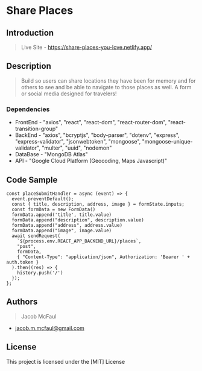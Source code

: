 # Share Places

## Introduction

> Live Site - https://share-places-you-love.netlify.app/

## Description

> Build so users can share locations they have been for memory and for others to see and be able to navigate to those places as well. A form or social media designed for travelers!

### Dependencies

* FrontEnd - "axios", "react", "react-dom", "react-router-dom", "react-transition-group"
* BackEnd - "axios", "bcryptjs", "body-parser", "dotenv", "express", "express-validator", "jsonwebtoken", "mongoose", "mongoose-unique-validator", "multer", "uuid", "nodemon"
* DataBase - "MongoDB Atlas"
* API - "Google Cloud Platform (Geocoding, Maps Javascript)"

## Code Sample

``` 
const placeSubmitHandler = async (event) => {
  event.preventDefault();
  const { title, description, address, image } = formState.inputs;
  const formData = new FormData()
  formData.append('title', title.value)
  formData.append("description", description.value)
  formData.append("address", address.value)
  formData.append("image", image.value)
  await sendRequest(
    `${process.env.REACT_APP_BACKEND_URL}/places`,
    "post",
    formData,
    { "Content-Type": "application/json", Authorization: 'Bearer ' + auth.token }
  ).then((res) => {
    history.push('/')
  });
};
```

## Authors

> Jacob McFaul
* jacob.m.mcfaul@gmail.com

## License

This project is licensed under the [MIT] License